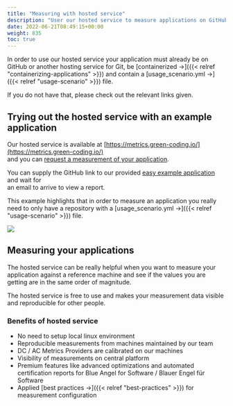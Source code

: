 ```yaml
---
title: "Measuring with hosted service"
description: "User our hosted service to measure applications on GitHub."
date: 2022-06-21T08:49:15+00:00
weight: 835
toc: true
---
```


In order to use our hosted service your application must already be on GitHub or another hosting service for Git, be [containerized →]({{< relref "containerizing-applications" >}}) and contain a [usage_scenario.yml →]({{< relref "usage-scenario" >}}) file.

If you do not have that, please check out the relevant links given.

## Trying out the hosted service with an example application

Our hosted service is available at [https://metrics.green-coding.io/](https://metrics.green-coding.io/)  
and you can [request a measurement of your application](https://metrics.green-coding.io/request.html).

You can supply the GitHub link to our provided [easy example application](https://github.com/green-coding-berlin/simple-example-application) and wait for  
an email to arrive to view a report.

This example highlights that in order to measure an application you really need to only have a repository with a [usage_scenario.yml →]({{< relref "usage-scenario" >}}) file.

<img class="ui centered rounded bordered image" src="/img/add-new-project.webp">

## Measuring your applications

The hosted service can be really helpful when you want to measure your application against a reference machine and see if the values you are getting are in the same order of magnitude.

The hosted service is free to use and makes your measurement data visible and reproducible for other people.

### Benefits of hosted service

- No need to setup local linux environment
- Reproducible measurements from machines maintained by our team
- DC / AC Metrics Providers are calibrated on our machines
- Visibility of measurements on central platform
- Premium features like advanced optimizations and automated certification reports for Blue Angel for Software / Blauer Engel für Software
- Applied [best practices →]({{< relref "best-practices" >}}) for measurement configuration
